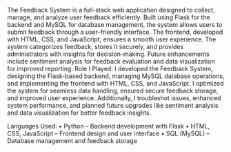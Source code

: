 The Feedback System is a full-stack web application designed to collect, manage, and analyze user feedback efficiently. Built using Flask for the backend and MySQL for database management, the system allows users to submit feedback through a user-friendly interface. The frontend, developed with HTML, CSS, and JavaScript, ensures a smooth user experience. The system categorizes feedback, stores it securely, and provides administrators with insights for decision-making. Future enhancements include sentiment analysis for feedback evaluation and data visualization for improved reporting.
Role I Played:
I developed the Feedback System, designing the Flask-based backend, managing MySQL database operations, and implementing the frontend with HTML, CSS, and JavaScript. I optimized the system for seamless data handling, ensured secure feedback storage, and improved user experience. Additionally, I troubleshot issues, enhanced system performance, and planned future upgrades like sentiment analysis and data visualization for better feedback insights.

Languages Used:
•	Python – Backend development with Flask
•	HTML, CSS, JavaScript – Frontend design and user interface
•	SQL (MySQL) – Database management and feedback storage
